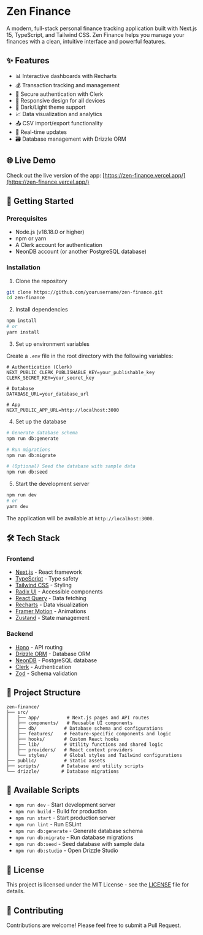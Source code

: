 # Zen Finance

A modern, full-stack personal finance tracking application built with Next.js 15, TypeScript, and Tailwind CSS. Zen Finance helps you manage your finances with a clean, intuitive interface and powerful features.

## ✨ Features

- 📊 Interactive dashboards with Recharts
- 💰 Transaction tracking and management
- 🔐 Secure authentication with Clerk
- 📱 Responsive design for all devices
- 🎨 Dark/Light theme support
- 📈 Data visualization and analytics
- 📤 CSV import/export functionality
- 🔄 Real-time updates
- 🗃️ Database management with Drizzle ORM

## 🌐 Live Demo

Check out the live version of the app: [https://zen-finance.vercel.app/](https://zen-finance.vercel.app/)

## 🚀 Getting Started

### Prerequisites

- Node.js (v18.18.0 or higher)
- npm or yarn
- A Clerk account for authentication
- NeonDB account (or another PostgreSQL database)

### Installation

1. Clone the repository

```bash
git clone https://github.com/yourusername/zen-finance.git
cd zen-finance
```

2. Install dependencies

```bash
npm install
# or
yarn install
```

3. Set up environment variables

Create a `.env` file in the root directory with the following variables:

```env
# Authentication (Clerk)
NEXT_PUBLIC_CLERK_PUBLISHABLE_KEY=your_publishable_key
CLERK_SECRET_KEY=your_secret_key

# Database
DATABASE_URL=your_database_url

# App
NEXT_PUBLIC_APP_URL=http://localhost:3000
```

4. Set up the database

```bash
# Generate database schema
npm run db:generate

# Run migrations
npm run db:migrate

# (Optional) Seed the database with sample data
npm run db:seed
```

5. Start the development server

```bash
npm run dev
# or
yarn dev
```

The application will be available at `http://localhost:3000`.

## 🛠️ Tech Stack

### Frontend
- [Next.js](https://nextjs.org/) - React framework
- [TypeScript](https://www.typescriptlang.org/) - Type safety
- [Tailwind CSS](https://tailwindcss.com/) - Styling
- [Radix UI](https://www.radix-ui.com/) - Accessible components
- [React Query](https://tanstack.com/query/latest) - Data fetching
- [Recharts](https://recharts.org/) - Data visualization
- [Framer Motion](https://www.framer.com/motion/) - Animations
- [Zustand](https://zustand-demo.pmnd.rs/) - State management

### Backend
- [Hono](https://hono.dev/) - API routing
- [Drizzle ORM](https://orm.drizzle.team/) - Database ORM
- [NeonDB](https://neon.tech/) - PostgreSQL database
- [Clerk](https://clerk.com/) - Authentication
- [Zod](https://zod.dev/) - Schema validation

## 📁 Project Structure

```
zen-finance/
├── src/
│   ├── app/          # Next.js pages and API routes
│   ├── components/   # Reusable UI components
│   ├── db/          # Database schema and configurations
│   ├── features/    # Feature-specific components and logic
│   ├── hooks/       # Custom React hooks
│   ├── lib/         # Utility functions and shared logic
│   ├── providers/   # React context providers
│   └── styles/      # Global styles and Tailwind configurations
├── public/          # Static assets
├── scripts/        # Database and utility scripts
└── drizzle/        # Database migrations
```

## 🧪 Available Scripts

- `npm run dev` - Start development server
- `npm run build` - Build for production
- `npm run start` - Start production server
- `npm run lint` - Run ESLint
- `npm run db:generate` - Generate database schema
- `npm run db:migrate` - Run database migrations
- `npm run db:seed` - Seed database with sample data
- `npm run db:studio` - Open Drizzle Studio

## 📝 License

This project is licensed under the MIT License - see the [LICENSE](LICENSE) file for details.

## 🤝 Contributing

Contributions are welcome! Please feel free to submit a Pull Request.
